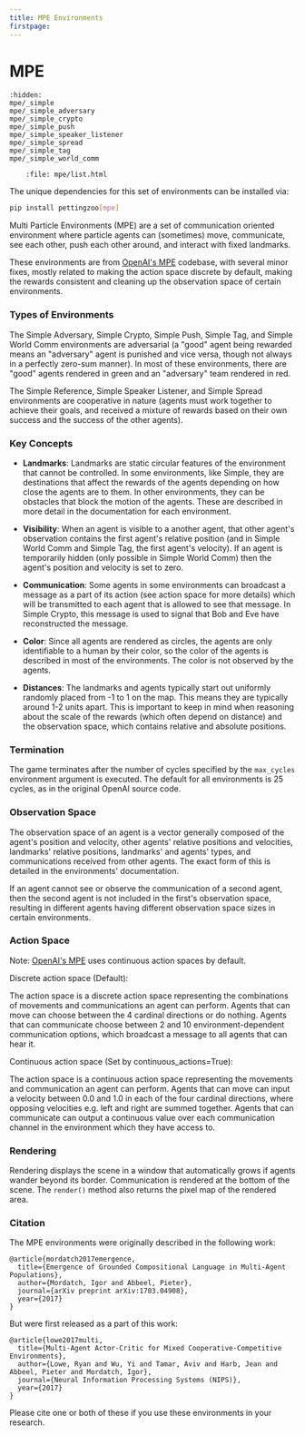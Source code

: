 ```yaml
---
title: MPE Environments
firstpage:
---
```


# MPE

```{toctree}
:hidden:
mpe/_simple
mpe/_simple_adversary
mpe/_simple_crypto
mpe/_simple_push
mpe/_simple_speaker_listener
mpe/_simple_spread
mpe/_simple_tag
mpe/_simple_world_comm
```

```{raw} html
    :file: mpe/list.html
```

The unique dependencies for this set of environments can be installed via:

````bash
pip install pettingzoo[mpe]
````

Multi Particle Environments (MPE) are a set of communication oriented environment where particle agents can (sometimes) move, communicate, see each other, push each other around, and interact with fixed landmarks.

These environments are from [OpenAI's MPE](https://github.com/openai/multiagent-particle-envs) codebase, with several minor fixes, mostly related to making the action space discrete by default, making the rewards consistent and cleaning up the observation space of certain environments.

### Types of Environments

The Simple Adversary, Simple Crypto, Simple Push, Simple Tag, and Simple World Comm environments are adversarial (a "good" agent being rewarded means an "adversary" agent is punished and vice versa, though not always in a perfectly zero-sum manner). In most of these environments, there are "good" agents rendered in green and an "adversary" team rendered in red.

The Simple Reference, Simple Speaker Listener, and Simple Spread environments are cooperative in nature (agents must work together to achieve their goals, and received a mixture of rewards based on their own success and the success of the other agents).

### Key Concepts

* **Landmarks**: Landmarks are static circular features of the environment that cannot be controlled. In some environments, like Simple, they are destinations that affect the rewards of the agents depending on how close the agents are to them. In other environments, they can be obstacles that block the motion of the agents. These are described in more detail in the documentation for each environment.

* **Visibility**: When an agent is visible to a another agent, that other agent's observation contains the first agent's relative position (and in Simple World Comm and Simple Tag, the first agent's velocity). If an agent is temporarily hidden (only possible in Simple World Comm) then the agent's position and velocity is set to zero.

* **Communication**: Some agents in some environments can broadcast a message as a part of its action (see action space for more details) which will be transmitted to each agent that is allowed to see that message. In Simple Crypto, this message is used to signal that Bob and Eve have reconstructed the message.

* **Color**: Since all agents are rendered as circles, the agents are only identifiable to a human by their color, so the color of the agents is described in most of the environments. The color is not observed by the agents.

* **Distances**: The landmarks and agents typically start out uniformly randomly placed from -1 to 1 on the map. This means they are typically around 1-2 units apart. This is important to keep in mind when reasoning about the scale of the rewards (which often depend on distance) and the observation space, which contains relative and absolute positions.

### Termination

The game terminates after the number of cycles specified by the `max_cycles` environment argument is executed. The default for all environments is 25 cycles, as in the original OpenAI source code.

### Observation Space

The observation space of an agent is a vector generally composed of the agent's position and velocity, other agents' relative positions and velocities, landmarks' relative positions, landmarks' and agents' types, and communications received from other agents. The exact form of this is detailed in the environments' documentation.

If an agent cannot see or observe the communication of a second agent, then the second agent is not included in the first's observation space, resulting in different agents having different observation space sizes in certain environments.

### Action Space

Note: [OpenAI's MPE](https://github.com/openai/multiagent-particle-envs) uses continuous action spaces by default.

Discrete action space (Default):

The action space is a discrete action space representing the combinations of movements and communications an agent can perform. Agents that can move can choose between the 4 cardinal directions or do nothing. Agents that can communicate choose between 2 and 10 environment-dependent communication options, which broadcast a message to all agents that can hear it.

Continuous action space (Set by continuous_actions=True):

The action space is a continuous action space representing the movements and communication an agent can perform. Agents that can move can input a velocity between 0.0 and 1.0 in each of the four cardinal directions, where opposing velocities e.g. left and right are summed together. Agents that can communicate can output a continuous value over each communication channel in the environment which they have access to.

### Rendering

Rendering displays the scene in a window that automatically grows if agents wander beyond its border. Communication is rendered at the bottom of the scene. The `render()` method also returns the pixel map of the rendered area.

### Citation

The MPE environments were originally described in the following work:

```
@article{mordatch2017emergence,
  title={Emergence of Grounded Compositional Language in Multi-Agent Populations},
  author={Mordatch, Igor and Abbeel, Pieter},
  journal={arXiv preprint arXiv:1703.04908},
  year={2017}
}
```

But were first released as a part of this work:

```
@article{lowe2017multi,
  title={Multi-Agent Actor-Critic for Mixed Cooperative-Competitive Environments},
  author={Lowe, Ryan and Wu, Yi and Tamar, Aviv and Harb, Jean and Abbeel, Pieter and Mordatch, Igor},
  journal={Neural Information Processing Systems (NIPS)},
  year={2017}
}
```

Please cite one or both of these if you use these environments in your research.
